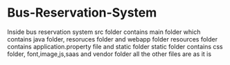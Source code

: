 # Bus-Reservation-System
Inside bus reservation system
src folder contains main folder which contains java folder, resoruces folder and webapp folder
resources folder contains application.property file and static folder
static folder contains
css folder, font,image,js,saas and vendor folder
all the other files are as it is
